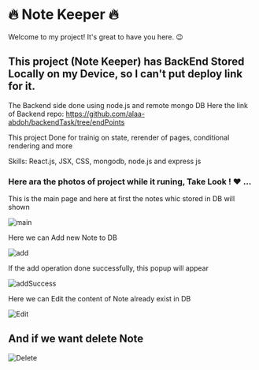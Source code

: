 # 🔥 Note Keeper 🔥

Welcome to my project! It's great to have you here. 😉

## This project (Note Keeper) has BackEnd Stored Locally on my Device, so I can't put deploy link for it.
The Backend side done using node.js and remote mongo DB
Here the link of Backend repo: https://github.com/alaa-abdoh/backendTask/tree/endPoints

This project Done for trainig on state, rerender of pages, conditional rendering and more

Skills: React.js, JSX, CSS, mongodb, node.js and express js 

### Here ara the photos of project while it runing, Take Look ! ❤️ ...

 This is the main page and here at first the notes whic stored in DB will shown 

![main](https://github.com/alaa-abdoh/fullStackNoteTask/assets/114018618/a325ad20-963b-4074-a501-d38183c3e411)

 Here we can Add new Note to DB

![add](https://github.com/alaa-abdoh/fullStackNoteTask/assets/114018618/1e61972e-fad0-425a-aa03-6ccd4dc9eb6f)

 If the add operation done successfully, this popup will appear 

![addSuccess](https://github.com/alaa-abdoh/fullStackNoteTask/assets/114018618/053e3790-f828-446f-957e-216cd13ea608)

 Here we can Edit the content of Note already exist in DB

![Edit](https://github.com/alaa-abdoh/fullStackNoteTask/assets/114018618/f873d0d6-5364-4f6c-ac18-36d7fa0746df)

## And if we want delete Note 

![Delete](https://github.com/alaa-abdoh/fullStackNoteTask/assets/114018618/31ce04cc-223d-43e5-8cfa-72ffc87e3bf0)




 
